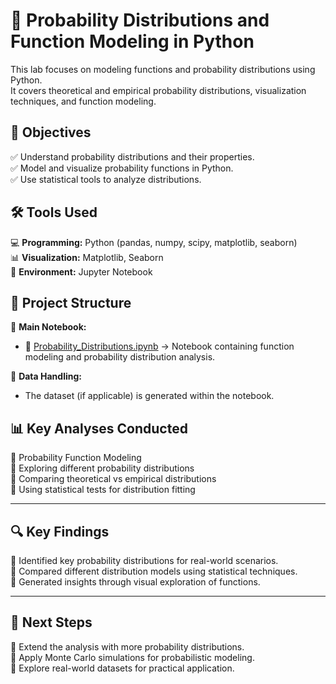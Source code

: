 # 🎲 Probability Distributions and Function Modeling in Python

This lab focuses on modeling functions and probability distributions using Python.  
It covers theoretical and empirical probability distributions, visualization techniques, and function modeling.

## 🎯 Objectives

✅ Understand probability distributions and their properties.  
✅ Model and visualize probability functions in Python.  
✅ Use statistical tools to analyze distributions.  

## 🛠 Tools Used

💻 **Programming:** Python (pandas, numpy, scipy, matplotlib, seaborn)  
📊 **Visualization:** Matplotlib, Seaborn  
📓 **Environment:** Jupyter Notebook  

## 📂 Project Structure

📌 **Main Notebook:**  
- 📖 [Probability_Distributions.ipynb](https://github.com/JoseAuza99/data-analytics-portfolio/blob/main/Probability_Distributions/Lab%202.2%20Modelado%20de%20funciones%20y%20gr%C3%A1ficos%20de%20distribuciones%20de%20probabilidad%20en%20Python.ipynb) → Notebook containing function modeling and probability distribution analysis.  

📌 **Data Handling:**  
- The dataset (if applicable) is generated within the notebook.  

## 📊 Key Analyses Conducted  
🔹 Probability Function Modeling  
🔹 Exploring different probability distributions  
🔹 Comparing theoretical vs empirical distributions  
🔹 Using statistical tests for distribution fitting  

---

## 🔍 Key Findings  
🔹 Identified key probability distributions for real-world scenarios.  
🔹 Compared different distribution models using statistical techniques.  
🔹 Generated insights through visual exploration of functions.  

---

## 📌 Next Steps  

🔹 Extend the analysis with more probability distributions.  
🔹 Apply Monte Carlo simulations for probabilistic modeling.  
🔹 Explore real-world datasets for practical application.  



